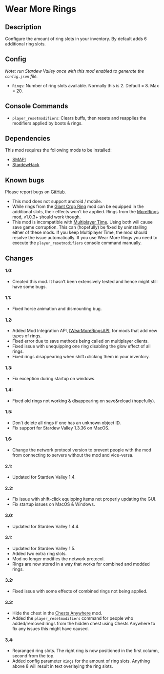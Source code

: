 # Wear More Rings

## Description
Configure the amount of ring slots in your inventory. By default adds 6 additional ring slots.

## Config
*Note: run Stardew Valley once with this mod enabled to generate the `config.json` file.*

* `Rings`: Number of ring slots available. Normally this is 2. Default = 8. Max = 20.

## Console Commands
* `player_resetmodifiers`: Clears buffs, then resets and reapplies the modifiers applied by boots & rings.

## Dependencies
This mod requires the following mods to be installed:

* [SMAPI](https://www.nexusmods.com/stardewvalley/mods/2400)
* [StardewHack](https://www.nexusmods.com/stardewvalley/mods/3213)

## Known bugs
Please report bugs on [GitHub](https://github.com/bcmpinc/StardewHack/issues).

* This mod does not support android / mobile.
* While rings from the [Giant Crop Ring](https://www.nexusmods.com/stardewvalley/mods/1182) mod can be equipped in the additional slots, their effects won't be applied. Rings from the [MoreRings](https://www.nexusmods.com/stardewvalley/mods/2054) mod, v1.0.3+ should work though.
* This mod is incompatible with [Multiplayer Time](https://www.nexusmods.com/stardewvalley/mods/2543). Using both will cause save game corruption. This can (hopefully) be fixed by uninstalling either of these mods. If you keep Multiplayer Time, the mod should resolve the issue automatically. If you use Wear More Rings you need to execute the `player_resetmodifiers` console command manually.

## Changes
#### 1.0:
* Created this mod. It hasn't been extensively tested and hence might still have some bugs.

#### 1.1:
* Fixed horse animation and dismounting bug.

#### 1.2:
* Added Mod Integration API, [IWearMoreRingsAPI](https://github.com/bcmpinc/StardewHack/blob/master/WearMoreRings/IWearMoreRingsAPI.cs), for mods that add new types of rings.
* Fixed error due to save methods being called on multiplayer clients.
* Fixed issue with unequipping one ring disabling the glow effect of all rings.
* Fixed rings disappearing when shift+clicking them in your inventory.

#### 1.3:
* Fix exception during startup on windows.

#### 1.4:
* Fixed old rings not working & disappearing on save&reload (hopefully).

#### 1.5:
* Don't delete all rings if one has an unknown object ID.
* Fix support for Stardew Valley 1.3.36 on MacOS.

#### 1.6:
* Change the network protocol version to prevent people with the mod from connecting to servers without the mod and vice-versa.

#### 2.1:
* Updated for Stardew Valley 1.4.

#### 2.2:
* Fix issue with shift-click equipping items not properly updating the GUI.
* Fix startup issues on MacOS & Windows.

#### 3.0:
* Updated for Stardew Valley 1.4.4.

#### 3.1:
* Updated for Stardew Valley 1.5.
* Added two extra ring slots.
* Mod no longer modifies the network protocol.
* Rings are now stored in a way that works for combined and modded rings.

#### 3.2:
* Fixed issue with some effects of combined rings not being applied.

#### 3.3:
* Hide the chest in the [Chests Anywhere](https://www.nexusmods.com/stardewvalley/mods/518) mod.
* Added the `player_resetmodifiers` command for people who added/removed rings from the hidden chest using Chests Anywhere to fix any issues this might have caused.

#### 3.4:
* Rearanged ring slots. The right ring is now positioned in the first column, second from the top.
* Added config parameter `Rings` for the amount of ring slots. Anything above 8 will result in text overlaying the ring slots.

